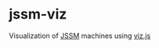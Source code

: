 # jssm-viz
Visualization of [JSSM](https://github.com/StoneCypher/jssm/) machines using [viz.js](https://github.com/mdaines/viz.js/)
